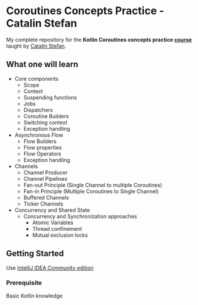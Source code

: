 # Coroutines Concepts Practice - Catalin Stefan

My complete repository for the **Kotlin Coroutines concepts practice [course](https://www.udemy.com/course/coroutines/)** taught by [Catalin Stefan](https://www.udemy.com/user/catalinstefan2/).

## What one will learn
* Core components
	* Scope
	* Context
	* Suspending functions
	* Jobs
	* Dispatchers
	* Coroutine Builders
	* Switching context
	* Exception handling
* Asynchronous Flow
	* Flow Builders
	* Flow properties
	* Flow Operators
	* Exception handling
* Channels
	* Channel Producer
	* Channel Pipelines
	* Fan-out Principle (Single Channel to multiple Coroutines)
	* Fan-in Principle (Multiple Coroutines to Single Channel)
	* Buffered Channels
	* Ticker Channels
* Concurrency and Shared State
	* Concurrency and Synchronization approaches
		* Atomic Variables
		* Thread confinement
		* Mutual exclusion locks

## Getting Started
Use [IntelliJ IDEA Community edition](https://www.jetbrains.com/idea/download)

### Prerequisite
Basic Kotlin knowledge